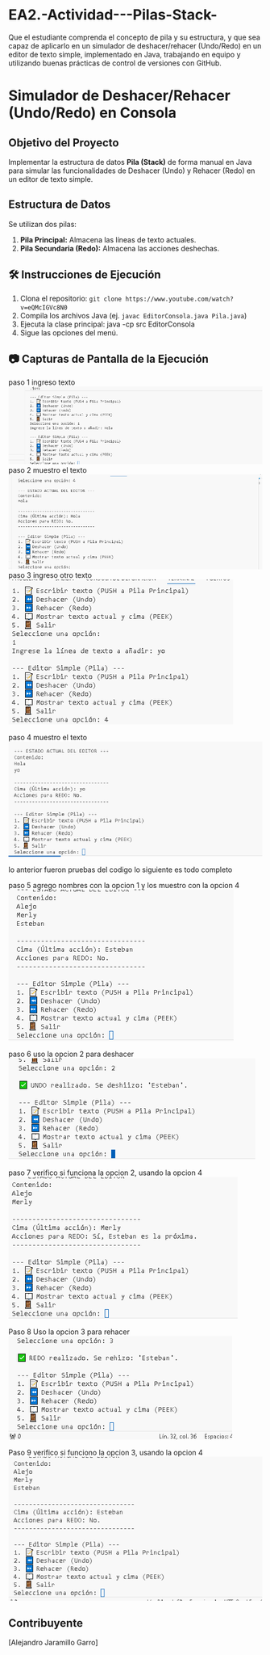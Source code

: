 # EA2.-Actividad---Pilas-Stack-
Que el estudiante comprenda el concepto de pila y su estructura, y que sea capaz de aplicarlo en un simulador de deshacer/rehacer (Undo/Redo) en un editor de texto simple, implementado en Java, trabajando en equipo y utilizando buenas prácticas de control de versiones con GitHub.
#  Simulador de Deshacer/Rehacer (Undo/Redo) en Consola

## Objetivo del Proyecto
Implementar la estructura de datos **Pila (Stack)** de forma manual en Java para simular las funcionalidades de Deshacer (Undo) y Rehacer (Redo) en un editor de texto simple.

## Estructura de Datos
Se utilizan dos pilas:
1.  **Pila Principal:** Almacena las líneas de texto actuales.
2.  **Pila Secundaria (Redo):** Almacena las acciones deshechas.

## 🛠️ Instrucciones de Ejecución
1.  Clona el repositorio: `git clone https://www.youtube.com/watch?v=eQMcIGVc8N0`
2.  Compila los archivos Java (ej. `javac EditorConsola.java Pila.java`)
3.  Ejecuta la clase principal: java -cp src EditorConsola
4.  Sigue las opciones del menú.

## 📷 Capturas de Pantalla de la Ejecución
paso 1 ingreso texto![1](img/image.png)
paso 2 muestro el texto![2](img/image-1.png) 
paso 3 ingreso otro texto![3](img/image-2.png) 

paso 4 muestro el texto![4](img/image-3.png) 

lo anterior fueron pruebas del codigo lo siguiente es todo completo

paso 5 agrego nombres con la opcion 1 y los muestro con la opcion 4 ![5](img/image-4.png) 

paso 6 uso la opcion 2 para deshacer ![6](img/image-5.png) 

paso 7 verifico si funciona la opcion 2, usando la opcion 4![7](img/image-6.png) 

Paso 8 Uso la opcion 3 para rehacer ![8](img/image-7.png) 

Paso 9 verifico si funciono la opcion 3, usando la opcion 4![9](img/image-8.png) 
##  Contribuyente
[Alejandro Jaramillo Garro]